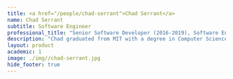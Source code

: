 ```yaml
---
title: <a href="/people/chad-serrant">Chad Serrant</a>
name: Chad Serrant
subtitle: Software Engineer
professional_title: "Senior Software Developer (2016-2019), Software Engineer, VMware Tanzu Labs"  # Joined professional titles
description: "Chad graduated from MIT with a degree in Computer Science and uses his software development skills to help the healthcare industry.Before joining HMS, Chad was part of Athenahealth, improving interfaces used during patient visits. At HMS Chad helped the Undiagnosed Disease Network link patients with doctors and researchers around the world.Chad believes technology should handle organizing health information so medical practitioners can focus on keeping us healthy."
layout: product
academic: 1
image: ./img//chad-serrant.jpg
hide_footer: true
---
```

